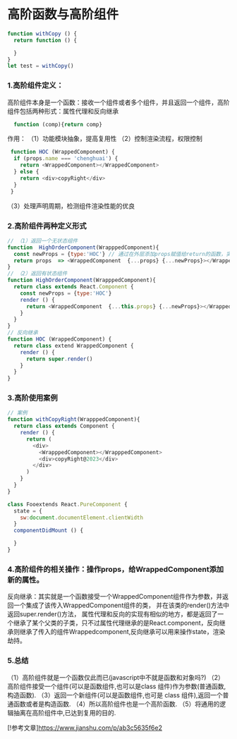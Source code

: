 # 高阶函数与高阶组件
```js
function withCopy () {
  return function () {

  }
}
let test = withCopy()
```
### 1.高阶组件定义：
高阶组件本身是一个函数：接收一个组件或者多个组件，并且返回一个组件，高阶组件包括两种形式：属性代理和反向继承
```js
  function (comp){return comp}
```
作用：
（1）功能模块抽象，提高复用性
（2）控制渲染流程，权限控制
```js
 function HOC (WrappedComponent) {
  if (props.name === 'chenghuai') {
    return <WrappedComponent></WrappedComponent>
  } else {
    return <div>copyRight</div>
  }
 }
```
（3）处理声明周期，检测组件渲染性能的优良
### 2.高阶组件两种定义形式
```js
// （1）返回一个无状态组件
function  HighOrderComponent(WrapppedComponent){
  const newProps = {type:'HOC'} // 通过在外层添加props赋值给return的函数，实现了属性代理
  return props  => <WrappedComponent  {...props} {...newProps}></WrappedComponent>
}
// （2）返回有状态组件
function HighOrderComponent(WrapppedComponent){
  return class extends React.Component {
    const newProps = {type:'HOC'}
    render () {
      return <WrappedComponent  {...this.props} {...newProps}></WrappedComponent>
    }
  }
}
// 反向继承
function HOC (WrappedComponent) {
  return class extend WrappedComponent {
    render () {
      return super.render()
    }
  }
}
```
### 3.高阶使用案例
```js
// 案例
function withCopyRight(WrapppedComponent){
  return class extends Component {
    render () {
      return (
        <div>
          <WrapppedComponent></WrapppedComponent>
          <div>copyRight@2023</div>
        </div>
      )
    }
  }
}
```
```js
class Fooextends React.PureComponent {
  state = {
    sw:document.documentElement.clientWidth
  }
  componentDidMount () {

  }
}
```
### 4.高阶组件的相关操作：操作props，给WrappedComponent添加新的属性。
反向继承：其实就是一个函数接受一个WrappedComponent组件作为参数，并返回一个集成了该传入WrappedComponent组件的类，
并在该类的render()方法中返回super.render()方法，
属性代理和反向的实现有相似的地方，都是返回了一个继承了某个父类的子类，只不过属性代理继承的是React.component，反向继承则继承了传入的组件Wrappedcomponent,反向继承可以用来操作state，渲染劫持。
### 5.总结
（1）高阶组件就是一个函数仅此而已(javascript中不就是函数和对象吗?)
（2）高阶组件接受一个组件(可以是函数组件,也可以是class 组件)作为参数(普通函数,构造函数).
（3）返回一个新组件(可以是函数组件,也可是 class 组件),返回一个普通函数或者是构造函数.
（4）所以高阶组件也是一个高阶函数.
（5）将通用的逻辑抽离在高阶组件中,已达到复用的目的.

[!参考文章]https://www.jianshu.com/p/ab3c5635f6e2